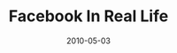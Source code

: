 ---
layout: media
category: media
title: "Facebook In Real Life"
date: 2010-05-03
description: "What would it look like if Facebook played out in real life?"
video: "http://s3.amazonaws.com/crossroads-media/other-media/video/Facebook-Real-Life.mp4"
video-poster: "http://s3.amazonaws.com/crossroads-media/images/Facebook-Real-Life-still.jpg"
---